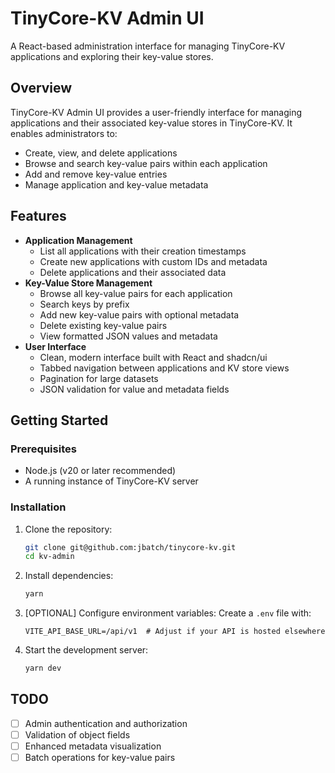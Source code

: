 # TinyCore-KV Admin UI

A React-based administration interface for managing TinyCore-KV applications and exploring their key-value stores.

## Overview

TinyCore-KV Admin UI provides a user-friendly interface for managing applications and their associated key-value stores in TinyCore-KV. It enables administrators to:

- Create, view, and delete applications
- Browse and search key-value pairs within each application
- Add and remove key-value entries
- Manage application and key-value metadata

## Features

- **Application Management**
  - List all applications with their creation timestamps
  - Create new applications with custom IDs and metadata
  - Delete applications and their associated data
- **Key-Value Store Management**
  - Browse all key-value pairs for each application
  - Search keys by prefix
  - Add new key-value pairs with optional metadata
  - Delete existing key-value pairs
  - View formatted JSON values and metadata
- **User Interface**
  - Clean, modern interface built with React and shadcn/ui
  - Tabbed navigation between applications and KV store views
  - Pagination for large datasets
  - JSON validation for value and metadata fields

## Getting Started

### Prerequisites

- Node.js (v20 or later recommended)
- A running instance of TinyCore-KV server

### Installation

1. Clone the repository:

   ```bash
   git clone git@github.com:jbatch/tinycore-kv.git
   cd kv-admin
   ```

2. Install dependencies:

   ```bash
   yarn
   ```

3. [OPTIONAL] Configure environment variables:
   Create a `.env` file with:

   ```
   VITE_API_BASE_URL=/api/v1  # Adjust if your API is hosted elsewhere
   ```

4. Start the development server:
   ```bash
   yarn dev
   ```

## TODO

- [ ] Admin authentication and authorization
- [ ] Validation of object fields
- [ ] Enhanced metadata visualization
- [ ] Batch operations for key-value pairs
